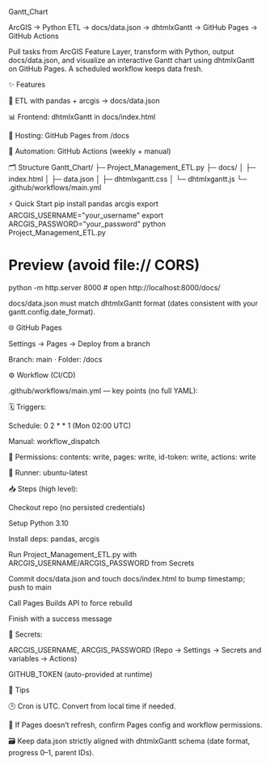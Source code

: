 Gantt_Chart

ArcGIS → Python ETL → docs/data.json → dhtmlxGantt → GitHub Pages → GitHub Actions

Pull tasks from ArcGIS Feature Layer, transform with Python, output docs/data.json, and visualize an interactive Gantt chart using dhtmlxGantt on GitHub Pages. A scheduled workflow keeps data fresh.

✨ Features

🧰 ETL with pandas + arcgis → docs/data.json

📊 Frontend: dhtmlxGantt in docs/index.html

🚀 Hosting: GitHub Pages from /docs

🔁 Automation: GitHub Actions (weekly + manual)

🗂️ Structure
Gantt_Chart/
├─ Project_Management_ETL.py
├─ docs/
│  ├─ index.html
│  ├─ data.json
│  ├─ dhtmlxgantt.css
│  └─ dhtmlxgantt.js
└─ .github/workflows/main.yml

⚡ Quick Start
pip install pandas arcgis
export ARCGIS_USERNAME="your_username"
export ARCGIS_PASSWORD="your_password"
python Project_Management_ETL.py
# Preview (avoid file:// CORS)
python -m http.server 8000  # open http://localhost:8000/docs/


docs/data.json must match dhtmlxGantt format (dates consistent with your gantt.config.date_format).

🌐 GitHub Pages

Settings → Pages → Deploy from a branch

Branch: main · Folder: /docs

⚙️ Workflow (CI/CD)

.github/workflows/main.yml — key points (no full YAML):

🗓️ Triggers:

Schedule: 0 2 * * 1 (Mon 02:00 UTC)

Manual: workflow_dispatch

🔐 Permissions: contents: write, pages: write, id-token: write, actions: write

🧱 Runner: ubuntu-latest

📥 Steps (high level):

Checkout repo (no persisted credentials)

Setup Python 3.10

Install deps: pandas, arcgis

Run Project_Management_ETL.py with ARCGIS_USERNAME/ARCGIS_PASSWORD from Secrets

Commit docs/data.json and touch docs/index.html to bump timestamp; push to main

Call Pages Builds API to force rebuild

Finish with a success message

🔑 Secrets:

ARCGIS_USERNAME, ARCGIS_PASSWORD (Repo → Settings → Secrets and variables → Actions)

GITHUB_TOKEN (auto-provided at runtime)

📝 Tips

🕒 Cron is UTC. Convert from local time if needed.

🔄 If Pages doesn’t refresh, confirm Pages config and workflow permissions.

🗃️ Keep data.json strictly aligned with dhtmlxGantt schema (date format, progress 0–1, parent IDs).

